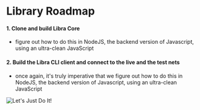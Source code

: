 # Library Roadmap

#### 1. Clone and build Libra Core

* figure out how to do this in NodeJS,
the backend version of Javascript, using an ultra-clean JavaScript


#### 2. Build the Libra CLI client and connect to the live and the test nets

* once again, it's truly imperative that we figure out
how to do this in NodeJS,
the backend version of Javascript, using an ultra-clean JavaScript

![Let's Just Do It!](https://media.giphy.com/media/3owzW1McKO1AO0OPTO/giphy.gif)

